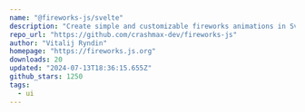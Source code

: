 ```yaml
---
name: "@fireworks-js/svelte"
description: "Create simple and customizable fireworks animations in Svelte."
repo_url: "https://github.com/crashmax-dev/fireworks-js"
author: "Vitalij Ryndin"
homepage: "https://fireworks.js.org"
downloads: 20
updated: "2024-07-13T18:36:15.655Z"
github_stars: 1250
tags: 
  - ui
---
```

